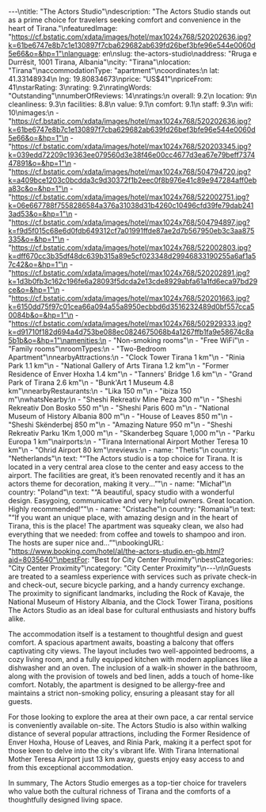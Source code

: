 ---\ntitle: "The Actors Studio"\ndescription: "The Actors Studio stands out as a prime choice for travelers seeking comfort and convenience in the heart of Tirana."\nfeaturedImage: "https://cf.bstatic.com/xdata/images/hotel/max1024x768/520202636.jpg?k=61be6747e8b7c1e130897f7cba629682ab639fd26bef3bfe96e544e0060d5e66&o=&hp=1"\nlanguage: en\nslug: the-actors-studio\naddress: "Rruga e Durrësit, 1001 Tirana, Albania"\ncity: "Tirana"\nlocation: "Tirana"\naccommodationType: "apartment"\ncoordinates:\n  lat: 41.33148934\n  lng: 19.80834673\nprice: "US$41"\npriceFrom: 41\nstarRating: 3\nrating: 9.2\nratingWords: "Outstanding"\nnumberOfReviews: 14\nratings:\n  overall: 9.2\n  location: 9\n  cleanliness: 9.3\n  facilities: 8.8\n  value: 9.1\n  comfort: 9.1\n  staff: 9.3\n  wifi: 10\nimages:\n  - "https://cf.bstatic.com/xdata/images/hotel/max1024x768/520202636.jpg?k=61be6747e8b7c1e130897f7cba629682ab639fd26bef3bfe96e544e0060d5e66&o=&hp=1"\n  - "https://cf.bstatic.com/xdata/images/hotel/max1024x768/520203345.jpg?k=039edd72209c19363ee079560d3e38f46e00cc4677d3ea67e79beff737447891&o=&hp=1"\n  - "https://cf.bstatic.com/xdata/images/hotel/max1024x768/504794720.jpg?k=a409bce1203c0bcdda3c9d30372f1b2eec0f8b976e41c89e947284aff0eba83c&o=&hp=1"\n  - "https://cf.bstatic.com/xdata/images/hotel/max1024x768/522002751.jpg?k=06e667788f7558286584a376a31038d31b4260c10496cfd39fe79dab2413ad53&o=&hp=1"\n  - "https://cf.bstatic.com/xdata/images/hotel/max1024x768/504794897.jpg?k=f9d5f015c68e6d0fdb649312cf7a01991ffde87ae2d7b567950eb3c3aa875335&o=&hp=1"\n  - "https://cf.bstatic.com/xdata/images/hotel/max1024x768/522002803.jpg?k=dff670cc3b35df48dc639b315a89e5cf023348d29946833190255a6af1a57c42&o=&hp=1"\n  - "https://cf.bstatic.com/xdata/images/hotel/max1024x768/520202891.jpg?k=1d3b0fb3c162c196fe6a28093f5dcda2e13cde8929abfa61a1fd6eca97bd29ce&o=&hp=1"\n  - "https://cf.bstatic.com/xdata/images/hotel/max1024x768/520201663.jpg?k=6150dd75f97c01cea66a094a55a8950ecbbd6d3516232489d0bf557cca50084b&o=&hp=1"\n  - "https://cf.bstatic.com/xdata/images/hotel/max1024x768/502929333.jpg?k=d91710f182d694a4d753be088ec0824675068b4a1267ffb1fa9e58674c8a5b1b&o=&hp=1"\namenities:\n  - "Non-smoking rooms"\n  - "Free WiFi"\n  - "Family rooms"\nroomTypes:\n  - "Two-Bedroom Apartment"\nnearbyAttractions:\n  - "Clock Tower Tirana 1 km"\n  - "Rinia Park 1.1 km"\n  - "National Gallery of Arts Tirana 1.2 km"\n  - "Former Residence of Enver Hoxha 1.4 km"\n  - "Tanners' Bridge 1.6 km"\n  - "Grand Park of Tirana 2.6 km"\n  - "Bunk'Art 1 Museum 4.8 km"\nnearbyRestaurants:\n  - "Lika 150 m"\n  - "ibiza 150 m"\nwhatsNearby:\n  - "Sheshi Rekreativ Mine Peza 300 m"\n  - "Sheshi Rekreativ Don Bosko 550 m"\n  - "Sheshi Paris 600 m"\n  - "National Museum of History Albania 800 m"\n  - "House of Leaves 850 m"\n  - "Sheshi Skënderbej 850 m"\n  - "Amazing Nature 950 m"\n  - "Sheshi Rekreativ Parku 1Km 1,000 m"\n  - "Skanderbeg Square 1,000 m"\n  - "Parku Europa 1 km"\nairports:\n  - "Tirana International Airport Mother Teresa 10 km"\n  - "Ohrid Airport 80 km"\nreviews:\n  - name: "Thetis"\n    country: "Netherlands"\n    text: "“The Actors studio is a top choice for Tirana. It is located in a very central area close to the center and easy access to the airport. The facilities are great, it’s been renovated recently and it has an actors theme for decoration, making it very...”"\n  - name: "Michał"\n    country: "Poland"\n    text: "“A beautiful, spacy studio with a wonderful design. Easygoing, communicative and very helpful owners. Great location. Highly recommended!”"\n  - name: "Cristache"\n    country: "Romania"\n    text: "“If you want an unique place, with amazing design and in the heart of Tirana, this is the place! The apartment was squeaky clean, we also had everything that we needed: from coffee and towels to shampoo and iron. The hosts are super nice and...”"\nbookingURL: "https://www.booking.com/hotel/al/the-actors-studio.en-gb.html?aid=8035640"\nbestFor: "Best for City Center Proximity"\nbestCategories: "City Center Proximity"\ncategory: "City Center Proximity"\n---\n\nGuests are treated to a seamless experience with services such as private check-in and check-out, secure bicycle parking, and a handy currency exchange. The proximity to significant landmarks, including the Rock of Kavaje, the National Museum of History Albania, and the Clock Tower Tirana, positions The Actors Studio as an ideal base for cultural enthusiasts and history buffs alike.

The accommodation itself is a testament to thoughtful design and guest comfort. A spacious apartment awaits, boasting a balcony that offers captivating city views. The layout includes two well-appointed bedrooms, a cozy living room, and a fully equipped kitchen with modern appliances like a dishwasher and an oven. The inclusion of a walk-in shower in the bathroom, along with the provision of towels and bed linen, adds a touch of home-like comfort. Notably, the apartment is designed to be allergy-free and maintains a strict non-smoking policy, ensuring a pleasant stay for all guests.

For those looking to explore the area at their own pace, a car rental service is conveniently available on-site. The Actors Studio is also within walking distance of several popular attractions, including the Former Residence of Enver Hoxha, House of Leaves, and Rinia Park, making it a perfect spot for those keen to delve into the city's vibrant life. With Tirana International Mother Teresa Airport just 13 km away, guests enjoy easy access to and from this exceptional accommodation.

In summary, The Actors Studio emerges as a top-tier choice for travelers who value both the cultural richness of Tirana and the comforts of a thoughtfully designed living space.